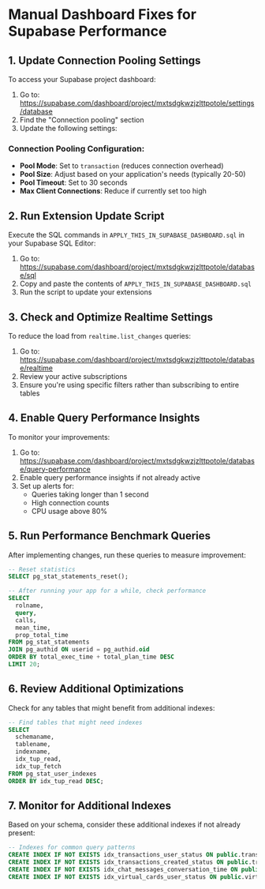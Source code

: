 # Manual Dashboard Fixes for Supabase Performance

## 1. Update Connection Pooling Settings

To access your Supabase project dashboard:
1. Go to: https://supabase.com/dashboard/project/mxtsdgkwzjzlttpotole/settings/database
2. Find the "Connection pooling" section
3. Update the following settings:

### Connection Pooling Configuration:
- **Pool Mode**: Set to `transaction` (reduces connection overhead)
- **Pool Size**: Adjust based on your application's needs (typically 20-50)
- **Pool Timeout**: Set to 30 seconds
- **Max Client Connections**: Reduce if currently set too high

## 2. Run Extension Update Script

Execute the SQL commands in `APPLY_THIS_IN_SUPABASE_DASHBOARD.sql` in your Supabase SQL Editor:
1. Go to: https://supabase.com/dashboard/project/mxtsdgkwzjzlttpotole/database/sql
2. Copy and paste the contents of `APPLY_THIS_IN_SUPABASE_DASHBOARD.sql`
3. Run the script to update your extensions

## 3. Check and Optimize Realtime Settings

To reduce the load from `realtime.list_changes` queries:
1. Go to: https://supabase.com/dashboard/project/mxtsdgkwzjzlttpotole/database/realtime
2. Review your active subscriptions
3. Ensure you're using specific filters rather than subscribing to entire tables

## 4. Enable Query Performance Insights

To monitor your improvements:
1. Go to: https://supabase.com/dashboard/project/mxtsdgkwzjzlttpotole/database/query-performance
2. Enable query performance insights if not already active
3. Set up alerts for:
   - Queries taking longer than 1 second
   - High connection counts
   - CPU usage above 80%

## 5. Run Performance Benchmark Queries

After implementing changes, run these queries to measure improvement:

```sql
-- Reset statistics
SELECT pg_stat_statements_reset();

-- After running your app for a while, check performance
SELECT 
  rolname,
  query,
  calls,
  mean_time,
  prop_total_time
FROM pg_stat_statements 
JOIN pg_authid ON userid = pg_authid.oid
ORDER BY total_exec_time + total_plan_time DESC
LIMIT 20;
```

## 6. Review Additional Optimizations

Check for any tables that might benefit from additional indexes:

```sql
-- Find tables that might need indexes
SELECT 
  schemaname,
  tablename,
  indexname,
  idx_tup_read,
  idx_tup_fetch
FROM pg_stat_user_indexes
ORDER BY idx_tup_read DESC;
```

## 7. Monitor for Additional Indexes

Based on your schema, consider these additional indexes if not already present:

```sql
-- Indexes for common query patterns
CREATE INDEX IF NOT EXISTS idx_transactions_user_status ON public.transactions(user_id, status);
CREATE INDEX IF NOT EXISTS idx_transactions_created_status ON public.transactions(created_at, status);
CREATE INDEX IF NOT EXISTS idx_chat_messages_conversation_time ON public.chat_messages(conversation_id, timestamp);
CREATE INDEX IF NOT EXISTS idx_virtual_cards_user_status ON public.virtual_cards(user_id, status);
